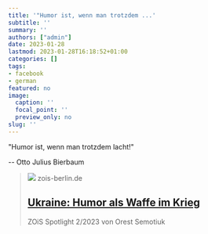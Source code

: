 ```yaml
---
title: '"Humor ist, wenn man trotzdem ...'
subtitle: ''
summary: ''
authors: ["admin"]
date: 2023-01-28
lastmod: 2023-01-28T16:18:52+01:00
categories: []
tags:
- facebook
- german
featured: no
image:
  caption: ''
  focal_point: ''
  preview_only: no
slug: ''
---
```

"Humor ist, wenn man trotzdem lacht!" 

-- Otto Julius Bierbaum
> [![](https://www.zois-berlin.de/fileadmin/media/_processed_/6/4/csm_Olexij_Kustovsky2_47db066962.jpg)](https://www.zois-berlin.de/publikationen/zois-spotlight/ukraine-humor-als-waffe-im-krieg)
> zois-berlin.de
> ## [Ukraine: Humor als Waffe im Krieg](https://www.zois-berlin.de/publikationen/zois-spotlight/ukraine-humor-als-waffe-im-krieg)
>
>ZOiS Spotlight 2/2023 von Orest Semotiuk


